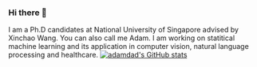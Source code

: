 ### Hi there 👋
I am a Ph.D candidates at National University of Singapore advised by Xinchao Wang. You can also call me Adam. I am working on statitical machine learning and its application in computer vision, natural language processing and healthcare.
[![adamdad's GitHub stats](https://github-readme-stats.vercel.app/api?username=adamdad&show_icons=true&theme=merko)](https://github.com/adamdad/github-readme-stats)
